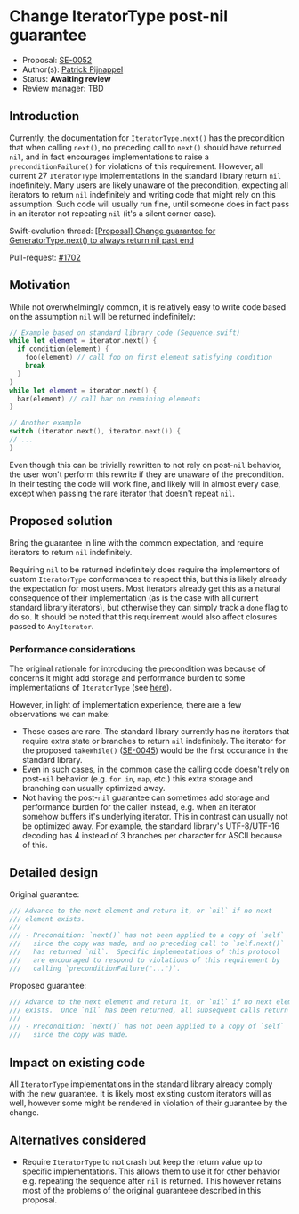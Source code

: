# Change IteratorType post-nil guarantee

* Proposal: [SE-0052](https://github.com/apple/swift-evolution/blob/master/proposals/0052-iterator-post-nil-guarantee.md)
* Author(s): [Patrick Pijnappel](https://github.com/PatrickPijnappel)
* Status: **Awaiting review**
* Review manager: TBD

## Introduction

Currently, the documentation for `IteratorType.next()` has the precondition
that when calling `next()`, no preceding call to `next()` should have returned
`nil`, and in fact encourages implementations to raise a `preconditionFailure()`
for violations of this requirement. However, all current 27 `IteratorType`
implementations in the standard library return `nil` indefinitely. Many users
are likely unaware of the precondition, expecting all iterators to return
`nil` indefinitely and writing code that might rely on this assumption. Such
code will usually run fine, until someone does in fact pass in an iterator not
repeating `nil` (it's a silent corner case).

Swift-evolution thread: [\[Proposal\] Change guarantee for GeneratorType.next() to always return nil past end](http://thread.gmane.org/gmane.comp.lang.swift.evolution/8519)

Pull-request: [#1702](https://github.com/apple/swift/pull/1702)

## Motivation

While not overwhelmingly common, it is relatively easy to write code based on the
assumption `nil` will be returned indefinitely:

``` swift
// Example based on standard library code (Sequence.swift)
while let element = iterator.next() {
  if condition(element) {
    foo(element) // call foo on first element satisfying condition
    break
  }
}
while let element = iterator.next() {
  bar(element) // call bar on remaining elements
}

// Another example
switch (iterator.next(), iterator.next()) {
// ...
}
```

Even though this can be trivially rewritten to not rely on post-`nil` behavior,
the user won't perform this rewrite if they are unaware of the precondition. In
their testing the code will work fine, and likely will in almost every case,
except when passing the rare iterator that doesn't repeat `nil`.

## Proposed solution

Bring the guarantee in line with the common expectation, and require iterators
to return `nil` indefinitely.

Requiring `nil` to be returned indefinitely does require the implementors of
custom `IteratorType` conformances to respect this, but this is likely already
the expectation for most users. Most iterators already get this as a natural
consequence of their implementation (as is the case with all current standard
library iterators), but otherwise they can simply track a `done` flag to do so.
It should be noted that this requirement would also affect closures passed to
`AnyIterator`.

### Performance considerations
The original rationale for introducing the precondition was because of concerns
it might add storage and performance burden to some implementations of
`IteratorType` (see [here](http://article.gmane.org/gmane.comp.lang.swift.evolution/8532)).

However, in light of implementation experience, there are a few observations we
can make:
- These cases are rare. The standard library currently has no iterators that
require extra state or branches to return `nil` indefinitely. The iterator for
the proposed `takeWhile()` ([SE-0045](https://github.com/apple/swift-evolution/blob/master/proposals/0045-scan-takewhile-dropwhile.md))
would be the first occurance in the standard library.
- Even in such cases, in the common case the calling code doesn't rely on
post-`nil` behavior (e.g. `for in`, `map`, etc.) this extra storage and
branching can usually optimized away.
- Not having the post-`nil` guarantee can sometimes add storage and performance
burden for the caller instead, e.g. when an iterator somehow buffers it's
underlying iterator. This in contrast can usually not be optimized away. For
example, the standard library's UTF-8/UTF-16 decoding has 4 instead of 3 branches
per character for ASCII because of this.

## Detailed design

Original guarantee:

``` swift
/// Advance to the next element and return it, or `nil` if no next
/// element exists.
///
/// - Precondition: `next()` has not been applied to a copy of `self`
///   since the copy was made, and no preceding call to `self.next()`
///   has returned `nil`.  Specific implementations of this protocol		
///   are encouraged to respond to violations of this requirement by		
///   calling `preconditionFailure("...")`.
```

Proposed guarantee:

``` swift
/// Advance to the next element and return it, or `nil` if no next element
/// exists.  Once `nil` has been returned, all subsequent calls return `nil`.
///
/// - Precondition: `next()` has not been applied to a copy of `self`
///   since the copy was made.
```

## Impact on existing code

All `IteratorType` implementations in the standard library already comply with
the new guarantee. It is likely most existing custom iterators will as well,
however some might be rendered in violation of their guarantee by the change.

## Alternatives considered

- Require `IteratorType` to not crash but keep the return value up to specific
implementations. This allows them to use it for other behavior e.g. repeating
the sequence after `nil` is returned. This however retains most of the problems
of the original guaranteee described in this proposal.

